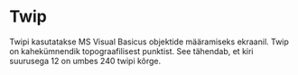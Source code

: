 # Twip

Twipi kasutatakse MS Visual Basicus objektide määramiseks ekraanil. Twip on
kahekümnendik topograafilisest punktist. See tähendab, et kiri suurusega 12 on
umbes 240 twipi kõrge.
